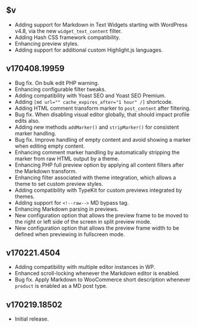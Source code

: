 ## $v

- Adding support for Markdown in Text Widgets starting with WordPress v4.8, via the new `widget_text_content` filter.
- Adding Hash CSS framework compatibility.
- Enhancing preview styles.
- Adding support for additional custom Highlight.js languages.

## v170408.19959

- Bug fix. On bulk edit PHP warning.
- Enhancing configurable filter tweaks.
- Adding compatibility with Yoast SEO and Yoast SEO Premium.
- Adding `[md url="" cache_expires_after="1 hour" /]` shortcode.
- Adding HTML comment transform marker to `post_content` after filtering.
- Bug fix. When disabling visual editor globally, that should impact profile edits also.
- Adding new methods `addMarker()` and `stripMarker()` for consistent marker handling.
- Bug fix. Improve handling of empty content and avoid showing a marker when editing empty content.
- Enhancing comment marker handling by automatically stripping the marker from raw HTML output by a theme.
- Enhancing PHP full preview option by applying all content filters after the Markdown transform.
- Enhancing filter associated with theme integration, which allows a theme to set custom preview styles.
- Adding compatibility with TypeKit for custom previews integrated by themes.
- Adding support for `<!--raw-->` MD bypass tag.
- Enhancing Markdown parsing in previews.
- New configuration option that allows the preview frame to be moved to the right or left side of the screen in split preview mode.
- New configuration option that allows the preview frame width to be defined when previewing in fullscreen mode.

## v170221.4504

- Adding compatibility with multiple editor instances in WP.
- Enhanced scroll-locking whenever the Markdown editor is enabled.
- Bug fix. Apply Markdown to WooCommerce short description whenever `product` is enabled as a MD post type.

## v170219.18502

- Initial release.
